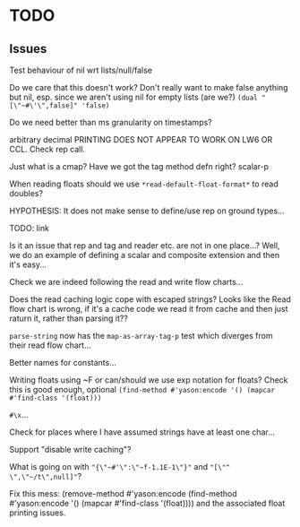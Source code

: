 TODO
====

## Issues

Test behaviour of nil wrt lists/null/false

Do we care that this doesn't work?  Don't really want to make false
anything but nil, esp. since we aren't using nil for empty lists (are we?)
`(dual "[\"~#\'\",false]" 'false)`

Do we need better than ms granularity on timestamps?

arbitrary decimal PRINTING DOES NOT APPEAR TO WORK ON LW6 OR CCL.  Check rep call.

Just what is a cmap?  Have we got the tag method defn right?  scalar-p

When reading floats should we use `*read-default-float-format*` to read doubles?

HYPOTHESIS: It does not make sense to define/use rep on ground types...

TODO: link

Is it an issue that rep and tag and reader etc. are not in one
place...?  Well, we do an example of defining a scalar and composite
extension and then it's easy...

Check we are indeed following the read and write flow charts...

Does the read caching logic cope with escaped strings?  Looks like the
Read flow chart is wrong, if it's a cache code we read it from cache
and then just raturn it, rather than parsing it??

`parse-string` now has the `map-as-array-tag-p` test which diverges
from their read flow chart...

Better names for constants...

Writing floats using ~F or can/should we use exp notation for floats?
Check this is good enough, optional
`(find-method #'yason:encode '() (mapcar #'find-class '(float)))`

`#\x`...

Check for places where I have assumed strings have at least one char...

Support "disable write caching"?

What is going on with `"{\"~#'\":\"~f-1.1E-1\"}"` and
`"[\"^ \",\"~/t\",null]"`?

Fix this mess:
(remove-method #'yason:encode (find-method #'yason:encode '() (mapcar #'find-class '(float))))
and the associated float printing issues.
